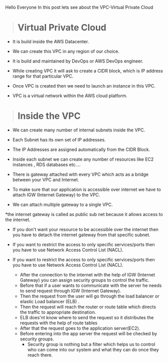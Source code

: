Hello Everyone In this post lets see about the VPC-Virtual Private Cloud

># Virtual Private Cloud
* It is build inside the AWS Datacenter.

* We can create this VPC in any region of our choice.
* It is build and maintained by DevOps or AWS DevOps engineer.
* While creating VPC it will ask to create  a CIDR block, which is IP address range for that particular VPC.
* Once VPC is created then we need to launch an instance in this VPC.
* VPC is a virtual network within the AWS cloud platform.

># Inside the VPC
* We can create many number of internal subnets inside the VPC.

* Each Subnet has its own set of IP addresses.
* The IP Addresses are assigned automatically from the CIDR Block.

* Inside each subnet we can create any number of  resources like EC2 instances , RDS databases etc....

* There is gateway  attached with every VPC which acts as a bridge between your VPC and Internet.

* To make sure that our application is accessible over internet we have to attach IGW (Internet Gateway) to the VPC.

* We can attach multiple gateway to a single VPC.

*the internet gateway is called as public sub net because it allows access to the internet.

* If you don't want your resource to be accessible over the internet then you have to detach the internet gateway from that specific subnet.

* If you want to restrict the access to only specific services/ports then you have to use Network Access Control List (NACL). 

* If you want to restrict the access to only specific services/ports then you have to use Network Access Control List (NACL).

    - After the connection to the internet with  the help of IGW (Internet Gateway) you can assign security groups to control the traffic.
    - Before that if a user wants to communicate with the server  he needs to send request through IGW (Internet Gateway).
    - Then the request from the user will go through the load balancer or elastic Load balancer (ELB) .
    - Then the request will reach the router or route table which directs the traffic to appropriate destination.
    - ELB does'nt know where to send the request so it distributes the requests with the help of route tables
    - After that the request goes to the application server(EC2).
    - Before entering into  the app server the request will be checked by security groups.
      * Security group is nothing but a filter which helps us to control who can come into our system and what they can do once they reach there.